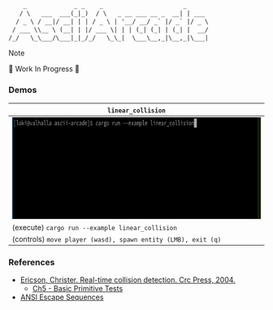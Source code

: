 ```
    _             _ _    _                      _
   / \   ___  ___(_|_)  / \   _ __ ___ __ _  __| | ___
  / _ \ / __|/ __| | | / _ \ | '__/ __/ _` |/ _` |/ _ \
 / ___ \\__ \ (__| | |/ ___ \| | | (_| (_| | (_| |  __/
/_/   \_\___/\___|_|_/_/   \_\_|  \___\__,_|\__,_|\___|
```

> [!NOTE]
> 🚧 Work In Progress 🚧

### Demos

| `linear_collision` |
| --- |
| <img src="./examples/gifs/linear_collision_demo.gif" alt="linear collision" style="width:600px;height:200px;"> | 
| (execute) `cargo run --example linear_collision` |
| (controls) `move player (wasd), spawn entity (LMB), exit (q)` |

### References
- [Ericson, Christer. Real-time collision detection. Crc Press, 2004.](https://www.sciencedirect.com/book/9781558607323/real-time-collision-detection)
    - [Ch5 - Basic Primitive Tests](https://www.sciencedirect.com/science/article/abs/pii/B9781558607323500103)
- [ANSI Escape Sequences](https://gist.github.com/fnky/458719343aabd01cfb17a3a4f7296797)
